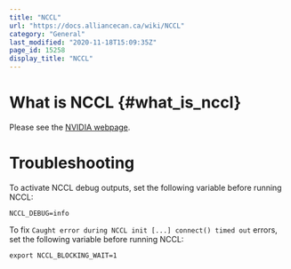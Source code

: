 ```yaml
---
title: "NCCL"
url: "https://docs.alliancecan.ca/wiki/NCCL"
category: "General"
last_modified: "2020-11-18T15:09:35Z"
page_id: 15258
display_title: "NCCL"
---
```


# What is NCCL {#what_is_nccl}

Please see the [NVIDIA webpage](https://developer.nvidia.com/nccl).

# Troubleshooting

To activate NCCL debug outputs, set the following variable before running NCCL:

`NCCL_DEBUG=info`

To fix `Caught error during NCCL init [...] connect() timed out` errors, set the following variable before running NCCL:

`export NCCL_BLOCKING_WAIT=1`
